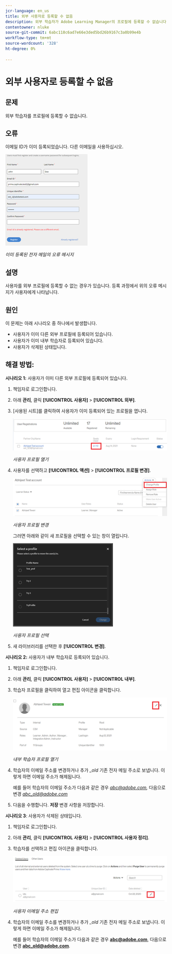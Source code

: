 ```yaml
---
jcr-language: en_us
title: 외부 사용자로 등록할 수 없음
description: 외부 학습자가 Adobe Learning Manager의 프로필에 등록할 수 없습니다.
contentowner: nluke
source-git-commit: 6abc118c6ad7e66e3ded5bd26b9167c3a0b99e4b
workflow-type: tm+mt
source-wordcount: '328'
ht-degree: 0%

---
```




# 외부 사용자로 등록할 수 없음

## 문제

외부 학습자를 프로필에 등록할 수 없습니다.

## 오류

이메일 ID가 이미 등록되었습니다. 다른 이메일을 사용하십시오.

![](assets/cp-register-profile.png)

*이미 등록된 전자 메일의 오류 메시지*

## 설명

사용자를 외부 프로필에 등록할 수 없는 경우가 있습니다. 등록 과정에서 위의 오류 메시지가 사용자에게 나타납니다.

## 원인

이 문제는 아래 시나리오 중 하나에서 발생합니다.

* 사용자가 이미 다른 외부 프로필에 등록되어 있습니다.
* 사용자가 이미 내부 학습자로 등록되어 있습니다.
* 사용자가 삭제된 상태입니다.

## 해결 방법:

**시나리오 1:** 사용자가 이미 다른 외부 프로필에 등록되어 있습니다.

1. 책임자로 로그인합니다.
1. 아래 **관리**, 클릭 **[!UICONTROL 사용자]** > **[!UICONTROL 외부]**.
1. [사용된 시트]를 클릭하여 사용자가 이미 등록되어 있는 프로필을 엽니다.

   ![](assets/cp-seats-used.png)

   *사용자 프로필 열기*

1. 사용자를 선택하고 **[!UICONTROL 액션]** > **[!UICONTROL 프로필 변경]**.

   ![](assets/cp-change-profile.png)

   *사용자 프로필 변경*

   그러면 아래와 같이 새 프로필을 선택할 수 있는 창이 열립니다.

   ![](assets/cp-select-profiles.png)

   *사용자 프로필 선택*

1. 새 라이브러리를 선택한 후 **[!UICONTROL 변경]**.

**시나리오 2:** 사용자가 내부 학습자로 등록되어 있습니다.

1. 책임자로 로그인합니다.
1. 아래 **관리**, 클릭 **[!UICONTROL 사용자]** > **[!UICONTROL 내부]**.
1. 학습자 프로필을 클릭하여 열고 편집 아이콘을 클릭합니다.

   ![](assets/cp-internal-learner.png)

   *내부 학습자 프로필 열기*

1. 학습자의 이메일 주소를 변경하거나 추가 *_old* 기존 전자 메일 주소로 보냅니다. 이렇게 하면 이메일 주소가 해제됩니다.

   예를 들어 학습자의 이메일 주소가 다음과 같은 경우 *<abc@adobe.com>,* 다음으로 변경 *<abc_old@adobe.com>*

1. 다음을 수행합니다. **저장** 변경 사항을 저장합니다.

**시나리오 3**: 사용자가 삭제된 상태입니다.

1. 책임자로 로그인합니다.
1. 아래 **관리**, 클릭 **[!UICONTROL 사용자]** > **[!UICONTROL 사용자 정리]**.
1. 학습자를 선택하고 편집 아이콘을 클릭합니다.

   ![](assets/cp-deleted-learner.png)

   *사용자 이메일 주소 편집*

1. 학습자의 이메일 주소를 변경하거나 추가 *_old* 기존 전자 메일 주소로 보냅니다. 이렇게 하면 이메일 주소가 해제됩니다.

   예를 들어 학습자의 이메일 주소가 다음과 같은 경우 **<abc@adobe.com>**, 다음으로 변경 **<abc_old@adobe.com>**.
